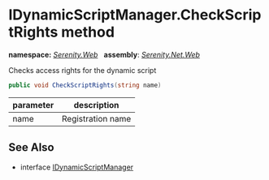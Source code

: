 # IDynamicScriptManager.CheckScriptRights method
**namespace:** *[Serenity.Web](../../README.md#serenity.web-namespace)*   **assembly**: *[Serenity.Net.Web](../../README.md)*

Checks access rights for the dynamic script

```csharp
public void CheckScriptRights(string name)
```

| parameter | description |
| --- | --- |
| name | Registration name |

## See Also

* interface [IDynamicScriptManager](../IDynamicScriptManager.md)